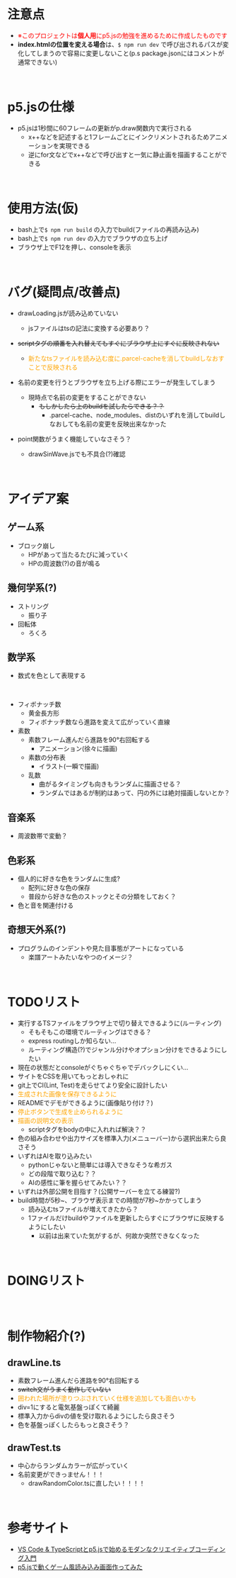 # 注意点

- <font color="Red">※このプロジェクトは**個人用**にp5.jsの勉強を進めるために作成したものです</font>
- **index.htmlの位置を変える場合**は、`$ npm run dev` で呼び出されるパスが変化してしまうので容易に変更しないこと(p.s package.jsonにはコメントが通常できない)

<br>

# p5.jsの仕様

- p5.jsは1秒間に60フレームの更新がp.draw関数内で実行される
  - x++などを記述すると1フレームごとにインクリメントされるためアニメーションを実現できる
  - 逆にfor文などでx++などで呼び出すと一気に静止画を描画することができる

<br>

# 使用方法(仮)

- bash上で`$ npm run build` の入力でbuild(ファイルの再読み込み)
- bash上で`$ npm run dev` の入力でブラウザの立ち上げ
- ブラウザ上でF12を押し、consoleを表示

<br>

# バグ(疑問点/改善点)
- drawLoading.jsが読み込めていない
  - jsファイルはtsの記法に変換する必要あり？

- ~~scriptタグの順番を入れ替えてもすぐにブラウザ上にすぐに反映されない~~
  - <font color="Orange">新たなtsファイルを読み込む度に.parcel-cacheを消してbuildしなおすことで反映される</font>

- 名前の変更を行うとブラウザを立ち上げる際にエラーが発生してしまう
  - 現時点で名前の変更をすることができない
    - ~~もしかしたら上のbuildを試したらできる？？~~
      - .parcel-cache、node_modules、distのいずれを消してbuildしなおしても名前の変更を反映出来なかった

- point関数がうまく機能していなさそう？
  - drawSinWave.jsでも不具合(?)確認

<br>

# アイデア案
## ゲーム系
- ブロック崩し
  - HPがあって当たるたびに減っていく
  - HPの周波数(?)の音が鳴る

## 幾何学系(?)
- ストリング
  - 振り子
- 回転体
  - ろくろ

## 数学系
- 数式を色として表現する

<br>

- フィボナッチ数
  - 黄金長方形
  - フィボナッチ数なら進路を変えて広がっていく直線
- 素数
  - 素数フレーム進んだら進路を90°右回転する
    - アニメーション(徐々に描画)
  - 素数の分布表
    - イラスト(一瞬で描画)
  - 乱数
    - 曲がるタイミングも向きもランダムに描画させる？
    - ランダムではあるが制約はあって、円の外には絶対描画しないとか？

## 音楽系
- 周波数帯で変動？

## 色彩系
- 個人的に好きな色をランダムに生成?
  - 配列に好きな色の保存
  - 普段から好きな色のストックとその分類をしておく？
- 色と音を関連付ける

## 奇想天外系(?)
- プログラムのインデントや見た目事態がアートになっている
  - 楽譜アートみたいなやつのイメージ？


<br>

# TODOリスト
- 実行するTSファイルをブラウザ上で切り替えできるように(ルーティング)
  - そもそもこの環境でルーティングはできる？
  - express routingしか知らない...
  - ルーティング構造(?)でジャンル分けやオプション分けをできるようにしたい
- 現在の状態だとconsoleがぐちゃぐちゃでデバックしにくい...
- サイトをCSSを用いてもっとおしゃれに
- git上でCI(Lint, Test)を走らせてより安全に設計したい
- <font color="orange">生成された画像を保存できるように</font>
- READMEでデモができるように(画像貼り付け？)
- <font color="orange">停止ボタンで生成を止められるように</font>
- <font color="orange">描画の説明文の表示</font>
  - scriptタグをbodyの中に入れれば解決？？
- 色の組み合わせや出力サイズを標準入力(メニューバー)から選択出来たら良さそう
- いずれはAIを取り込みたい
  - pythonじゃないと簡単には導入できなそうな希ガス
  - どの段階で取り込む？？
  - AIの感性に筆を握らせてみたい？？
- いずれは外部公開を目指す？(公開サーバーを立てる練習?)
- build時間が5秒~、ブラウザ表示までの時間が7秒~かかってしまう
  - 読み込むtsファイルが増えてきたから？
  - 1ファイルだけbuildやファイルを更新したらすぐにブラウザに反映するようにしたい
    - 以前は出来ていた気がするが、何故か突然できなくなった

<br>

# DOINGリスト
## 

<br>

# 制作物紹介(?)
## drawLine.ts
- 素数フレーム進んだら進路を90°右回転する
- ~~switch文がうまく動作していない~~
- <font color="orange">囲われた場所が塗りつぶされていく仕様を追加しても面白いかも</font>
- div=1にすると電気基盤っぽくて綺麗
- 標準入力からdivの値を受け取れるようにしたら良さそう
- 色を基盤っぽくしたらもっと良さそう？
## drawTest.ts
- 中心からランダムカラーが広がっていく
- 名前変更ができっません！！！
  - drawRandomColor.tsに直したい！！！！

<br>

# 参考サイト
- [VS Code & TypeScriptとp5.jsで始めるモダンなクリエイティブコーディング入門](https://ics.media/entry/210129/)
- [p5.jsで動くゲーム風読み込み画面作ってみた](https://techblog.gmo-ap.jp/2021/12/24/game_load/)
